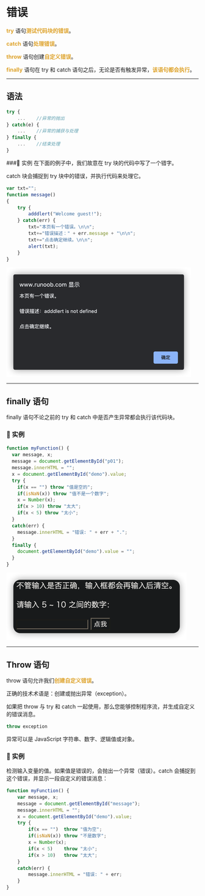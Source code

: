 # 错误
<font color=#dea32c>**try**</font> 语句<font color=#dea32c>**测试代码块的错误**</font>。

<font color=#dea32c>**catch**</font> 语句<font color=#dea32c>**处理错误**</font>。

<font color=#dea32c>**throw**</font> 语句创建<font color=#dea32c>**自定义错误**</font>。

<font color=#dea32c>**finally**</font> 语句在 try 和 catch 语句之后，无论是否有触发异常，<font color=#dea32c>**该语句都会执行**</font>。
***
## 语法
```javascript
try {
    ...    //异常的抛出
} catch(e) {
    ...    //异常的捕获与处理
} finally {
    ...    //结束处理
}
```
###📒 实例 
在下面的例子中，我们故意在 try 块的代码中写了一个错字。

catch 块会捕捉到 try 块中的错误，并执行代码来处理它。
```javascript
var txt=""; 
function message() 
{ 
    try { 
        adddlert("Welcome guest!"); 
    } catch(err) { 
        txt="本页有一个错误。\n\n"; 
        txt+="错误描述：" + err.message + "\n\n"; 
        txt+="点击确定继续。\n\n"; 
        alert(txt); 
    } 
}
```
![img_22.png](img_22.png)
***
## finally 语句
finally 语句不论之前的 try 和 catch 中是否产生异常都会执行该代码块。
### 📒 实例
```javascript
function myFunction() {
  var message, x;
  message = document.getElementById("p01");
  message.innerHTML = "";
  x = document.getElementById("demo").value;
  try { 
    if(x == "") throw "值是空的";
    if(isNaN(x)) throw "值不是一个数字";
    x = Number(x);
    if(x > 10) throw "太大";
    if(x < 5) throw "太小";
  }
  catch(err) {
    message.innerHTML = "错误: " + err + ".";
  }
  finally {
    document.getElementById("demo").value = "";
  }
}
```
![img_23.png](img_23.png)
***
## Throw 语句
throw 语句允许我们<font color=#dea32c>**创建自定义错误**</font>。

正确的技术术语是：创建或抛出异常（exception）。

如果把 throw 与 try 和 catch 一起使用，那么您能够控制程序流，并生成自定义的错误消息。
```javascript
throw exception
```
异常可以是 JavaScript 字符串、数字、逻辑值或对象。
### 📒 实例
检测输入变量的值。如果值是错误的，会抛出一个异常（错误）。catch 会捕捉到这个错误，并显示一段自定义的错误消息：
```javascript
function myFunction() {
    var message, x;
    message = document.getElementById("message");
    message.innerHTML = "";
    x = document.getElementById("demo").value;
    try { 
        if(x == "")  throw "值为空";
        if(isNaN(x)) throw "不是数字";
        x = Number(x);
        if(x < 5)    throw "太小";
        if(x > 10)   throw "太大";
    }
    catch(err) {
        message.innerHTML = "错误: " + err;
    }
}
```
